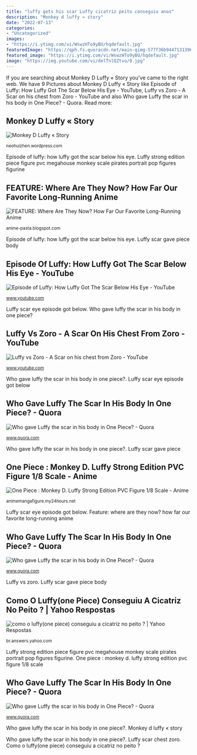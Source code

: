 ```yaml
---
title: "luffy gets his scar Luffy cicatriz peito conseguiu anos"
description: "Monkey d luffy « story"
date: "2022-07-13"
categories:
- "Uncategorized"
images:
- "https://i.ytimg.com/vi/WswzHTo9yBU/hqdefault.jpg"
featuredImage: "https://qph.fs.quoracdn.net/main-qimg-577f36b944713139689051f0cff3074a"
featured_image: "https://i.ytimg.com/vi/WswzHTo9yBU/hqdefault.jpg"
image: "https://img.youtube.com/vi/delTnlQZtvo/0.jpg"
---
```


If you are searching about Monkey D Luffy « Story you've came to the right web. We have 9 Pictures about Monkey D Luffy « Story like Episode of Luffy: How Luffy Got The Scar Below His Eye - YouTube, Luffy vs Zoro - A Scar on his chest from Zoro - YouTube and also Who gave Luffy the scar in his body in One Piece? - Quora. Read more:

## Monkey D Luffy « Story

![Monkey D Luffy « Story](https://img.youtube.com/vi/-BiAeh6lC_c/0.jpg "Who gave luffy the scar in his body in one piece?")

<small>neohuizhen.wordpress.com</small>

Episode of luffy: how luffy got the scar below his eye. Luffy strong edition piece figure pvc megahouse monkey scale pirates portrait pop figures figurine

## FEATURE: Where Are They Now? How Far Our Favorite Long-Running Anime

![FEATURE: Where Are They Now? How Far Our Favorite Long-Running Anime](https://img1.ak.crunchyroll.com/i/spire1/b78ae507da43ea80bc1d278b97a5256e1607615085_main.png "Who gave luffy the scar in his body in one piece?")

<small>anime-pasta.blogspot.com</small>

Episode of luffy: how luffy got the scar below his eye. Luffy scar gave piece body

## Episode Of Luffy: How Luffy Got The Scar Below His Eye - YouTube

![Episode of Luffy: How Luffy Got The Scar Below His Eye - YouTube](http://i.ytimg.com/vi/96RvYUpsx3o/maxresdefault.jpg "One piece : monkey d. luffy strong edition pvc figure 1/8 scale")

<small>www.youtube.com</small>

Luffy scar eye episode got below. Who gave luffy the scar in his body in one piece?

## Luffy Vs Zoro - A Scar On His Chest From Zoro - YouTube

![Luffy vs Zoro - A Scar on his chest from Zoro - YouTube](https://i.ytimg.com/vi/WswzHTo9yBU/hqdefault.jpg "Who gave luffy the scar in his body in one piece?")

<small>www.youtube.com</small>

Who gave luffy the scar in his body in one piece?. Luffy scar eye episode got below

## Who Gave Luffy The Scar In His Body In One Piece? - Quora

![Who gave Luffy the scar in his body in One Piece? - Quora](https://qph.fs.quoracdn.net/main-qimg-dec5f74134baa94372d61d838a591a74 "Who gave luffy the scar in his body in one piece?")

<small>www.quora.com</small>

Who gave luffy the scar in his body in one piece?. Luffy scar gave piece

## One Piece : Monkey D. Luffy Strong Edition PVC Figure 1/8 Scale - Anime

![One Piece : Monkey D. Luffy Strong Edition PVC Figure 1/8 Scale - Anime](http://ecx.images-amazon.com/images/I/4114lGGAXHL._SL500_.jpg "Luffy scar gave piece")

<small>animemangafigure.my24hours.net</small>

Luffy scar eye episode got below. Feature: where are they now? how far our favorite long-running anime

## Who Gave Luffy The Scar In His Body In One Piece? - Quora

![Who gave Luffy the scar in his body in One Piece? - Quora](https://qph.fs.quoracdn.net/main-qimg-8eff6b23d9f0fb63937cf395274730e5 "Who gave luffy the scar in his body in one piece?")

<small>www.quora.com</small>

Luffy vs zoro. Luffy scar gave piece body

## Como O Luffy(one Piece) Conseguiu A Cicatriz No Peito ? | Yahoo Respostas

![como o luffy(one piece) conseguiu a cicatriz no peito ? | Yahoo Respostas](https://img.youtube.com/vi/delTnlQZtvo/0.jpg "Feature: where are they now? how far our favorite long-running anime")

<small>br.answers.yahoo.com</small>

Luffy strong edition piece figure pvc megahouse monkey scale pirates portrait pop figures figurine. One piece : monkey d. luffy strong edition pvc figure 1/8 scale

## Who Gave Luffy The Scar In His Body In One Piece? - Quora

![Who gave Luffy the scar in his body in One Piece? - Quora](https://qph.fs.quoracdn.net/main-qimg-577f36b944713139689051f0cff3074a "Episode of luffy: how luffy got the scar below his eye")

<small>www.quora.com</small>

Who gave luffy the scar in his body in one piece?. Monkey d luffy « story

Who gave luffy the scar in his body in one piece?. Luffy scar chest zoro. Como o luffy(one piece) conseguiu a cicatriz no peito ?
